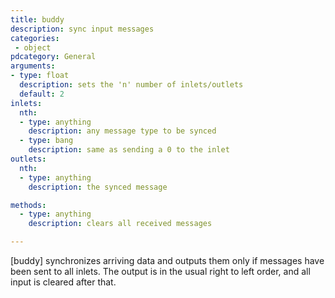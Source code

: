 ```yaml
---
title: buddy
description: sync input messages
categories:
 - object
pdcategory: General
arguments:
- type: float
  description: sets the 'n' number of inlets/outlets
  default: 2
inlets:
  nth:
  - type: anything
    description: any message type to be synced
  - type: bang
    description: same as sending a 0 to the inlet
outlets:
  nth:
  - type: anything
    description: the synced message

methods:
  - type: anything
    description: clears all received messages

---
```


[buddy] synchronizes arriving data and outputs them only if messages have been sent to all inlets. The output is in the usual right to left order, and all input is cleared after that.

